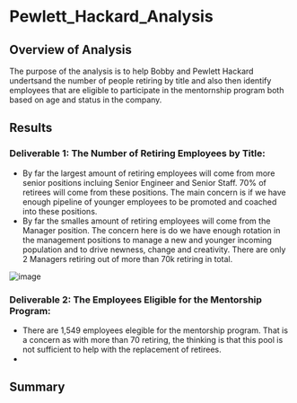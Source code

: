 # Pewlett_Hackard_Analysis
## Overview of Analysis
The purpose of the analysis is to help Bobby and Pewlett Hackard undertsand the number of people retiring by title and also then identify employees that are eligible to participate in the mentornship program both based on age and status in the company. 

## Results
### Deliverable 1: The Number of Retiring Employees by Title:
* By far the largest amount of retiring employees will come from more senior positions incluing Senior Engineer and Senior Staff. 70% of retirees will come from these positions. The main concern is if we have enough pipeline of younger employees to be promoted and coached into these positions. 
* By far the smalles amount of retiring employees will come from the Manager position. The concern here is do we have enough rotation in the management positions to manage a new and younger incoming population and to drive newness, change and creativity. There are only 2 Managers retiring out of more than 70k retiring in total. 

![image](https://user-images.githubusercontent.com/96096924/152711974-bc871c46-f859-456c-bfce-173e474d509a.png)

### Deliverable 2: The Employees Eligible for the Mentorship Program:
* There are 1,549 employees elegible for the mentorship program. That is a concern as with more than 70 retiring, the thinking is that this pool is not sufficient to help with the replacement of retirees.
*


## Summary
